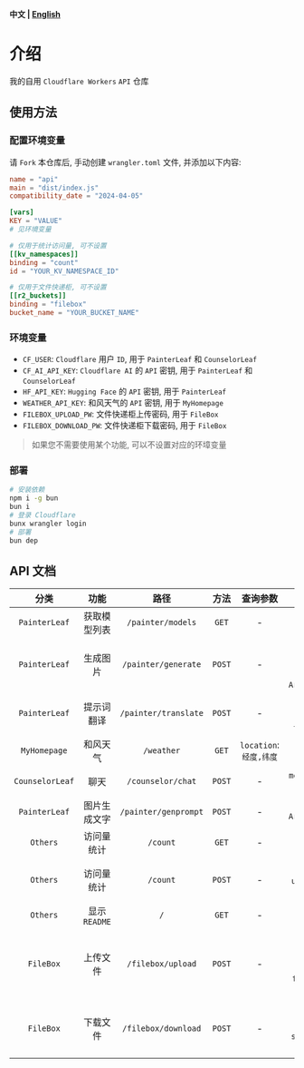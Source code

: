 **中文 | [English](README.md)**

# 介绍
我的自用 `Cloudflare Workers` `API` 仓库

## 使用方法
### 配置环境变量
请 `Fork` 本仓库后, 手动创建 `wrangler.toml` 文件, 并添加以下内容:

```toml
name = "api"
main = "dist/index.js"
compatibility_date = "2024-04-05"

[vars]
KEY = "VALUE"
# 见环境变量

# 仅用于统计访问量, 可不设置
[[kv_namespaces]]
binding = "count"
id = "YOUR_KV_NAMESPACE_ID"

# 仅用于文件快递柜, 可不设置
[[r2_buckets]]
binding = "filebox"
bucket_name = "YOUR_BUCKET_NAME"
```

### 环境变量
- `CF_USER`: `Cloudflare` 用户 `ID`, 用于 `PainterLeaf` 和 `CounselorLeaf`
- `CF_AI_API_KEY`: `Cloudflare AI` 的 `API` 密钥, 用于 `PainterLeaf` 和 `CounselorLeaf`
- `HF_API_KEY`: `Hugging Face` 的 `API` 密钥, 用于 `PainterLeaf`
- `WEATHER_API_KEY`: 和风天气的 `API` 密钥, 用于 `MyHomepage`
- `FILEBOX_UPLOAD_PW`: 文件快递柜上传密码, 用于 `FileBox`
- `FILEBOX_DOWNLOAD_PW`: 文件快递柜下载密码, 用于 `FileBox`

> 如果您不需要使用某个功能, 可以不设置对应的环墇变量

### 部署
```bash
# 安装依赖
npm i -g bun
bun i
# 登录 Cloudflare
bunx wrangler login
# 部署
bun dep
```

## API 文档
| 分类 | 功能 | 路径 | 方法 | 查询参数 | 请求体 | 返回值 |
| :---: | :---: | :---: | :---: | :---: | :---: | :---: |
| `PainterLeaf` | 获取模型列表 | `/painter/models` | `GET` | - | - | `application/json` |
| `PainterLeaf` | 生成图片 | `/painter/generate` | `POST` | - | `prompt`: 提示词<br>`model`: 模型名称<br>如果图生图: `image: Array.from(uint8Array)` | `image/png` |
| `PainterLeaf` | 提示词翻译 | `/painter/translate` | `POST` | - | `text`: 文本<br>`source_lang`: 源语言<br>`target_lang`: 目标语言 | `application/json` |
| `MyHomepage` | 和风天气 | `/weather` | `GET` | `location`: `经度,纬度` | - | `application/json` |
| `CounselorLeaf` | 聊天 | `/counselor/chat` | `POST` | - | `messages`: 消息列表, 不含系统消息 | `application/json` |
| `PainterLeaf` | 图片生成文字 | `/painter/genprompt` | `POST` | - | `image: Array.from(uint8Array)` | `application/json` |
| `Others` | 访问量统计 | `/count` | `GET` | - | - | `text/javascript` |
| `Others` | 访问量统计 | `/count` | `POST` | - | `hostname`: 域名<br>`unique`: 是否统计为独立访客 | `application/json` |
| `Others` | 显示 `README` | `/` | `GET` | - | - | `text/html` |
| `FileBox` | 上传文件 | `/filebox/upload` | `POST` | - | `key`: 取件码<br>`filename`: 文件名<br>`password`: 上传密码<br>`file`: base64 编码的文件 | `application/json` |
| `FileBox` | 下载文件 | `/filebox/download` | `POST` | - | `key`: 取件码<br>`password`: 下载密码<br>`shouldDelete`: 是否删除文件 | `application/json` |

